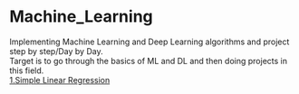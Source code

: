 # Machine_Learning
Implementing Machine Learning and Deep Learning algorithms and project step by step/Day by Day.</br>
Target is to go through the basics of ML and DL and then doing projects in this field.</br>
[1.Simple Linear Regression](https://github.com/savannahar68/Machine_Learning//master/Simple_Linear_Regr/)
